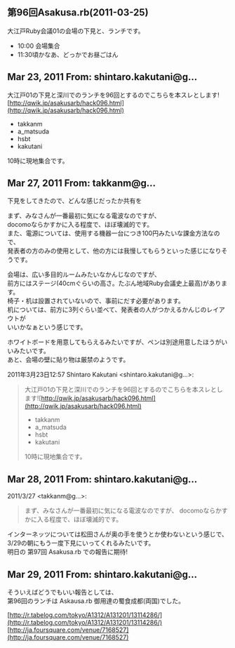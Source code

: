 ## 第96回Asakusa.rb(2011-03-25)

大江戸Ruby会議01の会場の下見と、ランチです。

- 10:00 会場集合
- 11:30頃かなあ、どっかでお昼ごはん

## Mar 23, 2011 From: shintaro.kakutani@g...

大江戸01の下見と深川でのランチを96回とするのでこちらを本スレとします!  
 [http://qwik.jp/asakusarb/hack096.html](http://qwik.jp/asakusarb/hack096.html)

- takkanm
- a\_matsuda
- hsbt
- kakutani

10時に現地集合です。

## Mar 27, 2011 From: takkanm@g...

下見をしてきたので、どんな感じだったか共有を

まず、みなさんが一番最初に気になる電波なのですが、  
docomoならかすかに入る程度で、ほぼ壊滅的です。  
また、電源については、使用する機器一台につき100円みたいな課金方法なので、  
発表者の方のみの使用として、他の方には我慢してもらうといった感じになりそうです。

会場は、広い多目的ルームみたいなかんじなのですが、  
前方にはステージ(40cmぐらいの高さ。たぶん地域Ruby会議史上最高)があります。  
椅子・机は設置されていないので、事前にだす必要があります。  
机については、前方に3列ぐらい並べて、発表者の人がつかえるかんじのレイアウトが  
いいかなぁという感じです。

ホワイトボードを用意してもらえるみたいですが、ペンは別途用意したほうがいいみたいです。  
あと、会場の壁に貼り物は厳禁のようです。

2011年3月23日12:57 Shintaro Kakutani \<shintaro.kakutani@g...\>:

> 大江戸01の下見と深川でのランチを96回とするのでこちらを本スレとします![http://qwik.jp/asakusarb/hack096.html](http://qwik.jp/asakusarb/hack096.html)
> 
> - takkanm
> - a\_matsuda
> - hsbt
> - kakutani
> 
> 10時に現地集合です。
## Mar 28, 2011 From: shintaro.kakutani@g...

2011/3/27 \<takkanm@g...\>:

> まず、みなさんが一番最初に気になる電波なのですが、 docomoならかすかに入る程度で、ほぼ壊滅的です。

インターネッツについては松田さんが奥の手を使うとか使わないという感じで、  
3/29の朝にもう一度下見にいってくれるみたいです。  
明日の 第97回 Asakusa.rb での報告に期待!

## Mar 29, 2011 From: shintaro.kakutani@g...

そういえばどうでもいい報告としては、  
第96回のランチは Askausa.rb 御用達の蜀食成都(両国)でした。

[http://r.tabelog.com/tokyo/A1312/A131201/13114286/](http://r.tabelog.com/tokyo/A1312/A131201/13114286/)  
[http://ja.foursquare.com/venue/7168527](http://ja.foursquare.com/venue/7168527)

